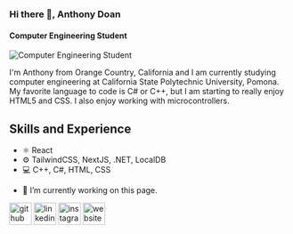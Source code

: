 ### Hi there 👋, Anthony Doan
#### Computer Engineering Student
![Computer Engineering Student](https://arturssmirnovs.github.io/github-profile-readme-generator/images/banner.png)

I'm Anthony from Orange Country, California and I am currently studying computer engineering at California State Polytechnic University, Pomona. My favorite language to code is C# or C++, but I am starting to really enjoy HTML5 and CSS. I also enjoy working with microcontrollers. 

## Skills and Experience
* ⚛ React
* ⚙ TailwindCSS, NextJS, .NET, LocalDB
* 💻 C++, C#, HTML, CSS

- 🔭 I’m currently working on this page. 


[<img src='https://cdn.jsdelivr.net/npm/simple-icons@3.0.1/icons/github.svg' alt='github' height='40'>](https://github.com/antdoan123)  [<img src='https://cdn.jsdelivr.net/npm/simple-icons@3.0.1/icons/linkedin.svg' alt='linkedin' height='40'>](https://www.linkedin.com/in/antdoan/)  [<img src='https://cdn.jsdelivr.net/npm/simple-icons@3.0.1/icons/instagram.svg' alt='instagram' height='40'>](https://www.instagram.com/antdoan/)  [<img src='https://cdn.jsdelivr.net/npm/simple-icons@3.0.1/icons/icloud.svg' alt='website' height='40'>](https://antdoan.dev)  

